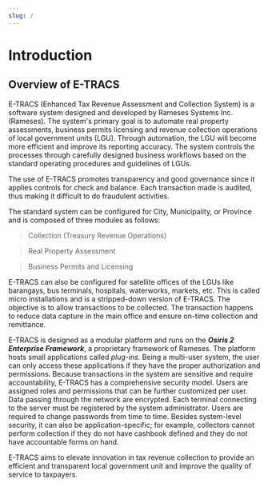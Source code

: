 ```yaml
---
slug: /
---
```


# Introduction

## Overview of E-TRACS

E-TRACS (Enhanced Tax Revenue Assessment and Collection System) is a
software system designed and developed by Rameses Systems Inc.
(Rameses). The system's primary goal is to automate real property
assessments, business permits licensing and revenue collection
operations of local government units (LGU). Through automation, the LGU
will become more efficient and improve its reporting accuracy. The
system controls the processes through carefully designed business
workflows based on the standard operating procedures and guidelines of
LGUs.

The use of E-TRACS promotes transparency and good governance since it
applies controls for check and balance. Each transaction made is
audited, thus making it difficult to do fraudulent activities.

The standard system can be configured for City, Municipality, or
Province and is composed of three modules as follows:

>Collection (Treasury Revenue Operations)

>Real Property Assessment

>Business Permits and Licensing

E-TRACS can also be configured for satellite offices of the LGUs like
barangays, bus terminals, hospitals, waterworks, markets, etc. This is
called micro installations and is a stripped-down version of E-TRACS.
The objective is to allow transactions to be collected. The transaction
happens to reduce data capture in the main office and ensure on-time
collection and remittance.

E-TRACS is designed as a modular platform and runs on the ***Osiris 2
Enterprise Framework***, a proprietary framework of Rameses. The
platform hosts small applications called *plug-ins.* Being a multi-user
system, the user can only access these applications if they have the
proper authorization and permissions. Because transactions in the system
are sensitive and require accountability, E-TRACS has a comprehensive
security model. Users are assigned roles and permissions that can be
further customized per user. Data passing through the network are
encrypted. Each terminal connecting to the server must be registered by
the system administrator. Users are required to change passwords from
time to time. Besides system-level security, it can also be
application-specific; for example, collectors cannot perform collection
if they do not have cashbook defined and they do not have accountable
forms on hand.  

E-TRACS aims to elevate innovation in tax revenue collection to provide
an efficient and transparent local government unit and improve the
quality of service to taxpayers. 